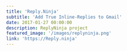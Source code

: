 ```yaml
---
title: 'Reply.Ninja'
subtitle: 'Add True Inline-Replies to Gmail'
date: 2017-01-27 00:00:00
description: ReplyNinja project
featured_image: '/images/replyninja.png'
link: 'https://Reply.ninja'
---
```

